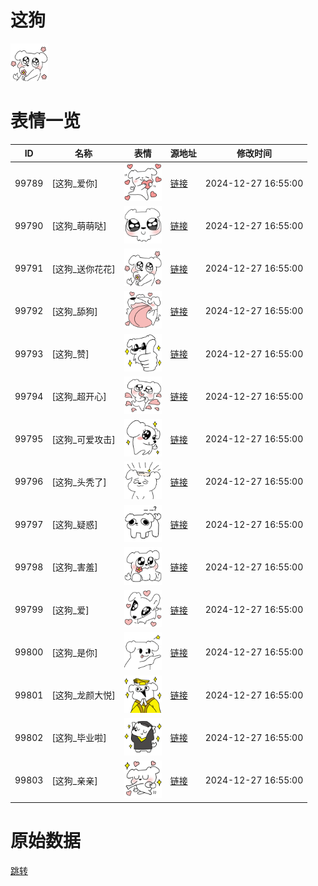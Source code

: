 # 这狗

<img src="./cover.png" height="60" alt="cover" />

# 表情一览

|ID|名称|表情|源地址|修改时间|
|----|----|----|----|----|
|99789|[这狗_爱你]|<img src="./pic/099789_%5B这狗_爱你%5D.png" height="60" alt="爱你"/>|[链接](https://i0.hdslb.com/bfs/garb/4d05ffa59b5a9283ddda3ed78c684b9cee17bf99.png)|2024-12-27 16:55:00|
|99790|[这狗_萌萌哒]|<img src="./pic/099790_%5B这狗_萌萌哒%5D.png" height="60" alt="萌萌哒"/>|[链接](https://i0.hdslb.com/bfs/garb/070d23594641c625647ea347d84cf2e38912ab9f.png)|2024-12-27 16:55:00|
|99791|[这狗_送你花花]|<img src="./pic/099791_%5B这狗_送你花花%5D.png" height="60" alt="送你花花"/>|[链接](https://i0.hdslb.com/bfs/garb/0c165b49357aba55e3ce046476b4d37c67820b87.png)|2024-12-27 16:55:00|
|99792|[这狗_舔狗]|<img src="./pic/099792_%5B这狗_舔狗%5D.png" height="60" alt="舔狗"/>|[链接](https://i0.hdslb.com/bfs/garb/0b3046c57dd1463b58bb2306092754d7e20f95ec.png)|2024-12-27 16:55:00|
|99793|[这狗_赞]|<img src="./pic/099793_%5B这狗_赞%5D.png" height="60" alt="赞"/>|[链接](https://i0.hdslb.com/bfs/garb/812757b256de1c84742e6dd1852869a413c1fa8c.png)|2024-12-27 16:55:00|
|99794|[这狗_超开心]|<img src="./pic/099794_%5B这狗_超开心%5D.png" height="60" alt="超开心"/>|[链接](https://i0.hdslb.com/bfs/garb/1ceade16f4c3bcf746df919415609e072d969cc0.png)|2024-12-27 16:55:00|
|99795|[这狗_可爱攻击]|<img src="./pic/099795_%5B这狗_可爱攻击%5D.png" height="60" alt="可爱攻击"/>|[链接](https://i0.hdslb.com/bfs/garb/176258c5415da535c9bf12245c3226443e948981.png)|2024-12-27 16:55:00|
|99796|[这狗_头秃了]|<img src="./pic/099796_%5B这狗_头秃了%5D.png" height="60" alt="头秃了"/>|[链接](https://i0.hdslb.com/bfs/garb/ab8a0201ab5c716a3f96c4587c99ff13c2a2aee5.png)|2024-12-27 16:55:00|
|99797|[这狗_疑惑]|<img src="./pic/099797_%5B这狗_疑惑%5D.png" height="60" alt="疑惑"/>|[链接](https://i0.hdslb.com/bfs/garb/529c099f116e7a09a7be327c85dc0cc31b68aacc.png)|2024-12-27 16:55:00|
|99798|[这狗_害羞]|<img src="./pic/099798_%5B这狗_害羞%5D.png" height="60" alt="害羞"/>|[链接](https://i0.hdslb.com/bfs/garb/99eff733224dcd89fafb1402d58aea7034ec6921.png)|2024-12-27 16:55:00|
|99799|[这狗_爱]|<img src="./pic/099799_%5B这狗_爱%5D.png" height="60" alt="爱"/>|[链接](https://i0.hdslb.com/bfs/garb/16a0cca36fbcee79ebd275c1505d6cf564ad35a8.png)|2024-12-27 16:55:00|
|99800|[这狗_是你]|<img src="./pic/099800_%5B这狗_是你%5D.png" height="60" alt="是你"/>|[链接](https://i0.hdslb.com/bfs/garb/61c9fe9179dc23c248c486a5904d7d6a4f591b80.png)|2024-12-27 16:55:00|
|99801|[这狗_龙颜大悦]|<img src="./pic/099801_%5B这狗_龙颜大悦%5D.png" height="60" alt="龙颜大悦"/>|[链接](https://i0.hdslb.com/bfs/garb/239536e8d8ebe902c71e9fed5bbefb0189bc10c1.png)|2024-12-27 16:55:00|
|99802|[这狗_毕业啦]|<img src="./pic/099802_%5B这狗_毕业啦%5D.png" height="60" alt="毕业啦"/>|[链接](https://i0.hdslb.com/bfs/garb/0c777aeada2794747c06fafde452d3d9d4c5eda7.png)|2024-12-27 16:55:00|
|99803|[这狗_亲亲]|<img src="./pic/099803_%5B这狗_亲亲%5D.png" height="60" alt="亲亲"/>|[链接](https://i0.hdslb.com/bfs/garb/d3723844d5c11259b7b3f0993bd7b58962e26696.png)|2024-12-27 16:55:00|

# 原始数据

[跳转](./raw.json)

